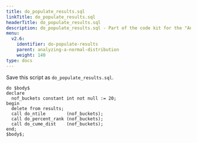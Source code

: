 ```yaml
---
title: do_populate_results.sql
linkTitle: do_populate_results.sql
headerTitle: do_populate_results.sql
description: do_populate_results.sql - Part of the code kit for the "Analyzing a normal distribution" section within the YSQL window functions documentation.
menu:
  v2.6:
    identifier: do-populate-results
    parent: analyzing-a-normal-distribution
    weight: 140
type: docs
---
```

Save this script as `do_populate_results.sql`.
```plpgsql
do $body$
declare
  nof_buckets constant int not null := 20;
begin
  delete from results;
  call do_ntile        (nof_buckets);
  call do_percent_rank (nof_buckets);
  call do_cume_dist    (nof_buckets);
end;
$body$;
```
